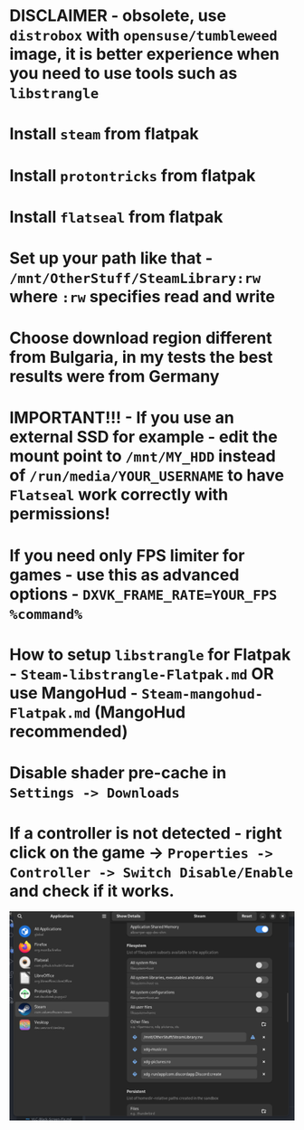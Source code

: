 # DISCLAIMER - obsolete, use `distrobox` with `opensuse/tumbleweed` image, it is better experience when you need to use tools such as `libstrangle`
# Install `steam` from flatpak
# Install `protontricks` from flatpak
# Install `flatseal` from flatpak
# Set up your path like that - `/mnt/OtherStuff/SteamLibrary:rw` where `:rw` specifies read and write
# Choose download region different from Bulgaria, in my tests the best results were from Germany
# IMPORTANT!!! - If you use an external SSD for example - edit the mount point to `/mnt/MY_HDD` instead of `/run/media/YOUR_USERNAME` to have `Flatseal` work correctly with permissions!
# If you need only FPS limiter for games - use this as advanced options - `DXVK_FRAME_RATE=YOUR_FPS %command%`
# How to setup `libstrangle` for Flatpak - `Steam-libstrangle-Flatpak.md` OR use MangoHud - `Steam-mangohud-Flatpak.md` (MangoHud recommended)
# Disable shader pre-cache in `Settings -> Downloads`
# If a controller is not detected - right click on the game -> `Properties -> Controller -> Switch Disable/Enable` and check if it works.            

<img src="./steam-flatpak.png" />